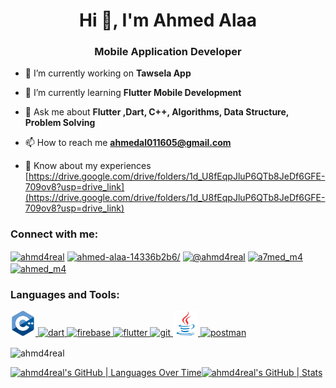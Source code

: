 <h1 align="center">Hi 👋, I'm Ahmed Alaa</h1>
<h3 align="center">Mobile Application Developer</h3>

- 🔭 I’m currently working on **Tawsela App**

- 🌱 I’m currently learning **Flutter Mobile Development**

- 💬 Ask me about **Flutter ,Dart, C++, Algorithms, Data Structure, Problem Solving**

- 📫 How to reach me **ahmedal011605@gmail.com**

- 📄 Know about my experiences [https://drive.google.com/drive/folders/1d_U8fEqpJluP6QTb8JeDf6GFE-709ov8?usp=drive_link](https://drive.google.com/drive/folders/1d_U8fEqpJluP6QTb8JeDf6GFE-709ov8?usp=drive_link)

<h3 align="left">Connect with me:</h3>
<p align="left">
<a href="https://twitter.com/ahmd4real" target="blank"><img align="center" src="https://raw.githubusercontent.com/rahuldkjain/github-profile-readme-generator/master/src/images/icons/Social/twitter.svg" alt="ahmd4real" height="30" width="40" /></a>
<a href="https://linkedin.com/in/ahmed-alaa-14336b2b6/" target="blank"><img align="center" src="https://raw.githubusercontent.com/rahuldkjain/github-profile-readme-generator/master/src/images/icons/Social/linked-in-alt.svg" alt="ahmed-alaa-14336b2b6/" height="30" width="40" /></a>
<a href="https://www.youtube.com/c/@ahmd4real" target="blank"><img align="center" src="https://raw.githubusercontent.com/rahuldkjain/github-profile-readme-generator/master/src/images/icons/Social/youtube.svg" alt="@ahmd4real" height="30" width="40" /></a>
<a href="https://codeforces.com/profile/a7med_m4" target="blank"><img align="center" src="https://raw.githubusercontent.com/rahuldkjain/github-profile-readme-generator/master/src/images/icons/Social/codeforces.svg" alt="a7med_m4" height="30" width="40" /></a>
<a href="https://www.leetcode.com/ahmed_m4" target="blank"><img align="center" src="https://raw.githubusercontent.com/rahuldkjain/github-profile-readme-generator/master/src/images/icons/Social/leet-code.svg" alt="ahmed_m4" height="30" width="40" /></a>
</p>

<h3 align="left">Languages and Tools:</h3>
<p align="left"> <a href="https://www.w3schools.com/cpp/" target="_blank" rel="noreferrer"> <img src="https://raw.githubusercontent.com/devicons/devicon/master/icons/cplusplus/cplusplus-original.svg" alt="cplusplus" width="40" height="40"/> </a> <a href="https://dart.dev" target="_blank" rel="noreferrer"> <img src="https://www.vectorlogo.zone/logos/dartlang/dartlang-icon.svg" alt="dart" width="40" height="40"/> </a> <a href="https://firebase.google.com/" target="_blank" rel="noreferrer"> <img src="https://www.vectorlogo.zone/logos/firebase/firebase-icon.svg" alt="firebase" width="40" height="40"/> </a> <a href="https://flutter.dev" target="_blank" rel="noreferrer"> <img src="https://www.vectorlogo.zone/logos/flutterio/flutterio-icon.svg" alt="flutter" width="40" height="40"/> </a> <a href="https://git-scm.com/" target="_blank" rel="noreferrer"> <img src="https://www.vectorlogo.zone/logos/git-scm/git-scm-icon.svg" alt="git" width="40" height="40"/> </a> <a href="https://www.java.com" target="_blank" rel="noreferrer"> <img src="https://raw.githubusercontent.com/devicons/devicon/master/icons/java/java-original.svg" alt="java" width="40" height="40"/> </a> <a href="https://postman.com" target="_blank" rel="noreferrer"> <img src="https://www.vectorlogo.zone/logos/getpostman/getpostman-icon.svg" alt="postman" width="40" height="40"/> </a> </p>

<p><img align="center" src="https://github-readme-stats.vercel.app/api/top-langs?username=ahmd4real&show_icons=true&locale=en&layout=compact&theme=dark" alt="ahmd4real" /></p>

<div style="display: flex;">
    <a href="https://stats.quine.sh/ahmd4real/languages-over-time?theme=dark" target="_blank">
        <img src="https://stats.quine.sh/ahmd4real/languages-over-time?theme=dark" alt="ahmd4real's GitHub | Languages Over Time" style="width: 50%;">
    </a>
    <a href="https://stats.quine.sh/ahmd4real/github?theme=dark" target="_blank">
        <img src="https://stats.quine.sh/ahmd4real/github?theme=dark" alt="ahmd4real's GitHub | Stats" style="width: 50%;">
    </a>
</div>